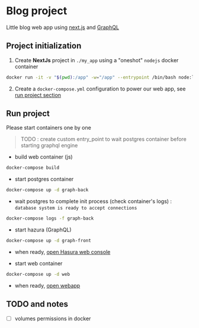 
# Blog  project
Little blog web app using [next.js](https://nextjs.org/docs/) and [GraphQL](https://graphql.org)


## Project initialization

1. Create **NextJs** project in `./my_app` using a "oneshot" `nodejs` docker container 
```bash
docker run -it -v "$(pwd):/app" -w="/app" --entrypoint /bin/bash node:latest -c 'npx create-next-app my_app'
```
2. Create a `docker-compose.yml` configuration to power our web app, see [run project section](#run-project)

## Run project
Please start containers one by one
> TODO : create custom entry_point to wait postgres container before starting graphql engine

- build web container (js) 
```bash
docker-compose build
```

- start postgres container
```bash
docker-compose up -d graph-back
```

- wait postgres to complete init process (check container's logs) : `database system is ready to accept connections`

```bash 
docker-compose logs -f graph-back
```

- start hazura (GraphQL)
```bash
docker-compose up -d graph-front
```

- when ready, [open Hasura web console](http://localhost:8080)

- start web container
```bash
docker-compose up -d web
```
- when ready, [open webapp](http://localhost:3000)

## TODO and notes
- [ ] volumes permissions in docker
